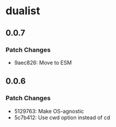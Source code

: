 # dualist

## 0.0.7

### Patch Changes

- 9aec826: Move to ESM

## 0.0.6

### Patch Changes

- 5129763: Make OS-agnostic
- 5c7b412: Use cwd option instead of cd
